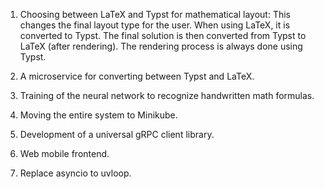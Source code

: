 1. Choosing between LaTeX and Typst for mathematical layout: This changes the final layout type for the user. When using LaTeX, it is converted to Typst. The final solution is then converted from Typst to LaTeX (after rendering). The rendering process is always done using Typst.

2. A microservice for converting between Typst and LaTeX.

3. Training of the neural network to recognize handwritten math formulas. 

4. Moving the entire system to Minikube. 

5. Development of a universal gRPC client library.

6. Web mobile frontend.

7. Replace asyncio to uvloop.